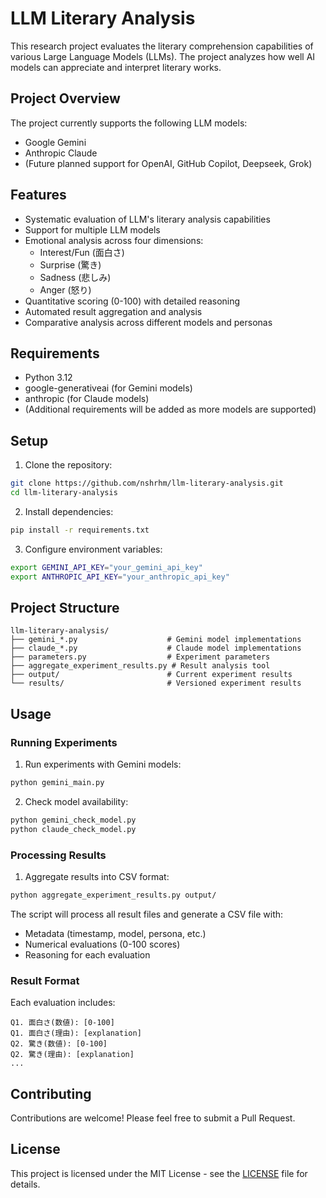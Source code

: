 # LLM Literary Analysis

This research project evaluates the literary comprehension capabilities of various Large Language Models (LLMs). The project analyzes how well AI models can appreciate and interpret literary works.

## Project Overview

The project currently supports the following LLM models:
- Google Gemini
- Anthropic Claude
- (Future planned support for OpenAI, GitHub Copilot, Deepseek, Grok)

## Features

- Systematic evaluation of LLM's literary analysis capabilities
- Support for multiple LLM models
- Emotional analysis across four dimensions:
  - Interest/Fun (面白さ)
  - Surprise (驚き)
  - Sadness (悲しみ)
  - Anger (怒り)
- Quantitative scoring (0-100) with detailed reasoning
- Automated result aggregation and analysis
- Comparative analysis across different models and personas

## Requirements

- Python 3.12
- google-generativeai (for Gemini models)
- anthropic (for Claude models)
- (Additional requirements will be added as more models are supported)

## Setup

1. Clone the repository:
```bash
git clone https://github.com/nshrhm/llm-literary-analysis.git
cd llm-literary-analysis
```

2. Install dependencies:
```bash
pip install -r requirements.txt
```

3. Configure environment variables:
```bash
export GEMINI_API_KEY="your_gemini_api_key"
export ANTHROPIC_API_KEY="your_anthropic_api_key"
```

## Project Structure

```
llm-literary-analysis/
├── gemini_*.py                    # Gemini model implementations
├── claude_*.py                    # Claude model implementations
├── parameters.py                  # Experiment parameters
├── aggregate_experiment_results.py # Result analysis tool
├── output/                        # Current experiment results
└── results/                       # Versioned experiment results
```

## Usage

### Running Experiments

1. Run experiments with Gemini models:
```bash
python gemini_main.py
```

2. Check model availability:
```bash
python gemini_check_model.py
python claude_check_model.py
```

### Processing Results

1. Aggregate results into CSV format:
```bash
python aggregate_experiment_results.py output/
```

The script will process all result files and generate a CSV file with:
- Metadata (timestamp, model, persona, etc.)
- Numerical evaluations (0-100 scores)
- Reasoning for each evaluation

### Result Format

Each evaluation includes:
```
Q1. 面白さ(数値): [0-100]
Q1. 面白さ(理由): [explanation]
Q2. 驚き(数値): [0-100]
Q2. 驚き(理由): [explanation]
...
```

## Contributing

Contributions are welcome! Please feel free to submit a Pull Request.

## License

This project is licensed under the MIT License - see the [LICENSE](LICENSE) file for details.
